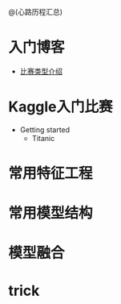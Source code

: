 @(心路历程汇总)
# 入门博客
 - [比赛类型介绍](https://blog.csdn.net/fengdu78/article/details/107373907/)
# Kaggle入门比赛
- Getting started
  - Titanic
# 常用特征工程
# 常用模型结构
# 模型融合
# trick


